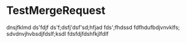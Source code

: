 # TestMergeRequest
dnsjfklmd
ds'fdjf
ds'f;dsfj'dsf'sd;hfjad
fds';fhdssd
fdfhdufbdjvnvklfs;
sdvdnvjhvbsdjfdslf;ksdl
fdsfdjfdshfkjlfdlf